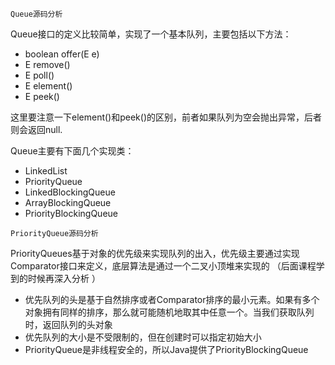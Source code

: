 `Queue源码分析`

Queue接口的定义比较简单，实现了一个基本队列，主要包括以下方法：

- boolean offer(E e)
- E remove()
- E poll()
- E element()
- E peek()

这里要注意一下element()和peek()的区别，前者如果队列为空会抛出异常，后者则会返回null.

Queue主要有下面几个实现类：

 * LinkedList
 * PriorityQueue
 * LinkedBlockingQueue
 * ArrayBlockingQueue
 * PriorityBlockingQueue
 
 
 `PriorityQueue源码分析`
 
 PriorityQueues基于对象的优先级来实现队列的出入，优先级主要通过实现Comparator接口来定义，底层算法是通过一个二叉小顶堆来实现的
 （后面课程学到的时候再深入分析 ）
 - 优先队列的头是基于自然排序或者Comparator排序的最小元素。如果有多个对象拥有同样的排序，那么就可能随机地取其中任意一个。当我们获取队列时，返回队列的头对象
 - 优先队列的大小是不受限制的，但在创建时可以指定初始大小
 - PriorityQueue是非线程安全的，所以Java提供了PriorityBlockingQueue